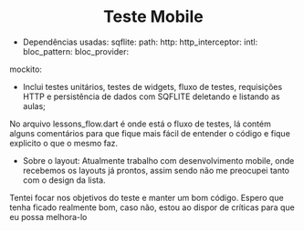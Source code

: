 <h1 align="center">Teste Mobile</h1>

- Dependências usadas:
sqflite:
path:
http:
http_interceptor:
intl:
bloc_pattern:
bloc_provider:

mockito:

- Inclui testes unitários, testes de widgets, fluxo de testes, requisições HTTP e persistência de dados com SQFLITE deletando e listando as aulas;

No arquivo lessons_flow.dart é onde está o fluxo de testes, lá contém alguns comentários para que fique mais fácil de entender o código e fique explicito o que o mesmo faz.

- Sobre o layout:
Atualmente trabalho com desenvolvimento mobile, onde recebemos os layouts já prontos, assim sendo não me preocupei tanto com o design da lista.

Tentei focar nos objetivos do teste e manter um bom código.
Espero que tenha ficado realmente bom, caso não, estou ao dispor de críticas para que eu possa melhora-lo

 




